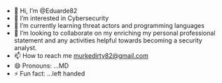 - 👋 Hi, I’m @Eduarde82
- 👀 I’m interested in Cybersecurity
- 🌱 I’m currently learning threat actors and programming languages
- 💞️ I’m looking to collaborate on my enriching my personal professional statement and any activities helpful towards becoming a security analyst.
- 📫 How to reach me murkedirty82@gmail.com
- 😄 Pronouns: ...MD
- ⚡ Fun fact: ...left handed

<!---
Eduarde82/Eduarde82 is a ✨ special ✨ repository because its `README.md` (this file) appears on your GitHub profile.
You can click the Preview link to take a look at your changes.
--->
